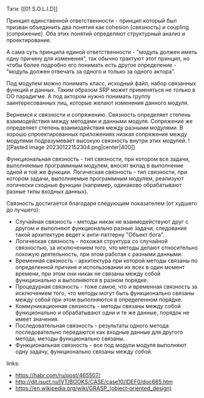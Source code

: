Тэги: [[01 S.O.L.I.D]]

Принцип единственной ответственности - принцип который был призван объединить два понятия как cohesion (связность) и coupling (сопряжение). Оба этих понятий определяют структурный анализ и проектирование. 

А сама суть принципа единой ответственности - "модуль должен иметь одну причину для изменения", так обычно трактуют этот принцип, но чтобы более подробно его понимать есть другое определение - "модуль должен отвечать за одного и только за одного актора". 

Под модулем можно понимать класс, исходный файл, набор связанных функций и данных. Таким образом SRP может применяться не только в ОО парадигме. А под актором нужно понимать группу заинтересованных лиц, которые желают изменения данного модуля.

Вернемся к связности и сопряжению. Связность определяет степень взаимодействия между методами и данными модуля. Сопряжение же определяет степень взаимодействия между разными модулями. В хорошо спроектированных приложениях низкая сопряжение между модулями подразумевает высокую связность внутри этих модулей.
![[Pasted image 20230122152304.png|center|400]]

Функциональная связность - тип связности, при котором все задачи, выполняемые программным модулем, вносят вклад в выполнение одной и той же функции.
Логическая связность - тип связности, при котором задачи, выполняемые программным модулем, реализуют логически сходные функции (например, одинаково обрабатывают разные типы входных данных).

Связность достигается благодаря следующим показателем (от худшего до лучшего):
+ Случайная связность - методы никак не взаимодействуют друг с другом и выполняют функционально разные задачи, следование такой архитектуре ведет к анти-паттерну "Объект бога". 
+ Логическая связность - похожая структура со случайной связностью, за исключением того, что методы делают относительно похожую деятельность, при этом работая с разными данными.
+ Временная связность - архитектура при которой методы связаны по определенной причине и использовании их всех в один момент времени, при этом они никак не связаны между собой функционально и выполняются в разном порядке.
+ Процедурная связность - тоже самое, что и временная связность за исключением того, что методы могут быть функционально связаны между собой при этом выполняются в определенном  порядке.
+ Коммуникационная связность - методы связаны между собой функционально и обрабатывают одни и те же данные, порядок не имеет значения.
+ Последовательная связность - результаты одного метода последовательно передаются как входные данные для другого метода, методы функционально связаны.
+ Функциональная связность - все под модули модуля выполняют одну задачу, функционально связаны между собой.

links:
+ https://habr.com/ru/post/465507/
+ http://dit.isuct.ru/IVT/BOOKS/CASE/case10/IDEF0/doc665.htm
+ https://en.wikipedia.org/wiki/GRASP_(object-oriented_design)